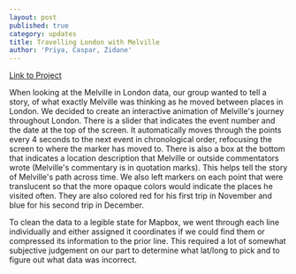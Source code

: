 ```yaml
---
layout: post
published: true
category: updates
title: Travelling London with Melville
author: 'Priya, Caspar, Zidane'
---
```

[Link to Project](https://priyappillai.github.io/projects/)


When looking at the Melville in London data, our group wanted to tell a story, of what exactly Melville was thinking as he moved between places in London. We decided to create an interactive animation of Melville's journey throughout London. There is a slider that indicates the event number and the date at the top of the screen. It automatically moves through the points every 4 seconds to the next event in chronological order, refocusing the screen to where the marker has moved to. There is also a box at the bottom that indicates a location description that Melville or outside commentators wrote (Melville's commentary is in quotation marks). This helps tell the story of Melville's path across time. We also left markers on each point that were translucent so that the more opaque colors would indicate the places he visited often. They are also colored red for his first trip in November and blue for his second trip in December.

To clean the data to a legible state for Mapbox, we went through each line individually and either assigned it coordinates if we could find them or compressed its information to the prior line. This required a lot of somewhat subjective judgement on our part to determine what lat/long to pick and to figure out what data was incorrect. 
